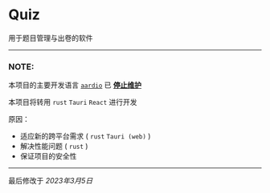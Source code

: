 # Quiz

用于题目管理与出卷的软件

---

### NOTE:

本项目的主要开发语言 [`aardio`](https://aardio.com/) 已 [**停止维护**](https://mp.weixin.qq.com/s/V1Nz7HGv4ZDsWDAesBaPRw)

本项目将转用 `rust` `Tauri` `React` 进行开发

原因：
- 适应新的跨平台需求 ( `rust` `Tauri (web)` )
- 解决性能问题 ( `rust` )
- 保证项目的安全性

---

最后修改于 *2023年3月5日*
